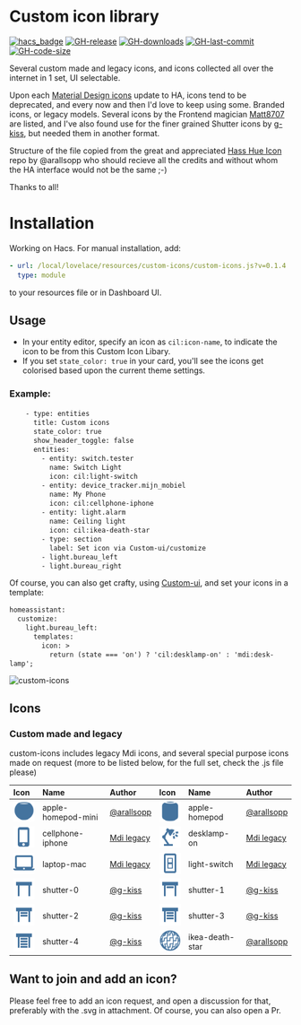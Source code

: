 # Custom icon library

[![hacs_badge](https://img.shields.io/badge/HACS-Custom-41BDF5.svg)](https://github.com/hacs/integration)
[![GH-release](https://img.shields.io/github/v/release/Mariusthvdb/custom-icons.svg?style=flat-square)](https://github.com/Mariusthvdb/custom-icons/releases)
[![GH-downloads](https://img.shields.io/github/downloads/Mariusthvdb/custom-icons/total?style=flat-square)](https://github.com/Mariusthvdb/custom-icons/releases)
[![GH-last-commit](https://img.shields.io/github/last-commit/Mariusthvdb/custom-icons.svg?style=flat-square)](https://github.com/Mariusthvdb/custom-icons/commits/master)
[![GH-code-size](https://img.shields.io/github/languages/code-size/Mariusthvdb/custom-icons.svg?color=red&style=flat-square)](https://github.com/Mariusthvdb/custom-icons)

Several custom made and legacy icons, and icons collected all over the internet in 1 set, UI selectable.

Upon each [Material Design icons](http://materialdesignicons.com) update to HA, icons tend to be deprecated, and every now and then I'd love to keep using some. Branded icons, or legacy models. 
Several icons by the Frontend magician [Matt8707](https://github.com/matt8707/hass-config) are listed, and I've also found use for the finer grained Shutter icons by [g-kiss](https://github.com/g-kiss/Home-Assistant-custom-shutter-icons), but needed them in another format.

Structure of the file copied from the great and appreciated [Hass Hue Icon](https://github.com/arallsopp/hass-hue-icons) repo by @arallsopp who should recieve all the credits and without whom the HA interface would not be the same ;-)

Thanks to all!

# Installation
Working on Hacs. For manual installation, add:

```yaml
- url: /local/lovelace/resources/custom-icons/custom-icons.js?v=0.1.4
  type: module
```

to your resources file or in Dashboard UI.

## Usage
- In your entity editor, specify an icon as `cil:icon-name`, to indicate the icon to be from this Custom Icon Libary.
- If you set `state_color: true` in your card, you'll see the icons get colorised based upon the current theme settings.

### Example:

```
    - type: entities
      title: Custom icons
      state_color: true
      show_header_toggle: false
      entities:
        - entity: switch.tester
          name: Switch Light
          icon: cil:light-switch
        - entity: device_tracker.mijn_mobiel
          name: My Phone
          icon: cil:cellphone-iphone
        - entity: light.alarm
          name: Ceiling light
          icon: cil:ikea-death-star
        - type: section
          label: Set icon via Custom-ui/customize
        - light.bureau_left
        - light.bureau_right
```

Of course, you can also get crafty, using [Custom-ui](https://github.com/Mariusthvdb/custom-ui), and set your icons in a template:

```
homeassistant:
  customize:
    light.bureau_left:
      templates:
        icon: >
          return (state === 'on') ? 'cil:desklamp-on' : 'mdi:desk-lamp';
```

<img width="492" alt="custom-icons" src="https://user-images.githubusercontent.com/33354141/168223920-f2685d34-5463-4868-ba1c-65628f5049e6.png">

## Icons

### Custom made and legacy

custom-icons includes legacy Mdi icons, and several special purpose icons made on request
(more to be listed below, for the full set, check the .js file please)

[//]: # (Start Custom Icons)

| Icon | Name | Author | Icon | Name | Author |
| :--- | :--- | :--- | :--- | :--- | :--- |
| ![cil:apple-homepod-mini](https://raw.githubusercontent.com/mariusthvdb/custom-icons/main/docs/svgs/apple-homepod-mini.svg)| apple-homepod-mini | [@arallsopp](https://github.com/arallsopp) | ![cil:apple-homepod](https://raw.githubusercontent.com/mariusthvdb/custom-icons/main/docs/svgs/apple-homepod.svg)| apple-homepod | [@arallsopp](https://github.com/arallsopp) | 
| ![cil:cellphone-iphone](https://raw.githubusercontent.com/mariusthvdb/custom-icons/main/docs/svgs/cellphone-iphone.svg)| cellphone-iphone | [Mdi legacy](https://dev.materialdesignicons.com/changelog) | ![cil:desklamp-on](https://raw.githubusercontent.com/mariusthvdb/custom-icons/main/docs/svgs/desklamp-on.svg)| desklamp-on | [Mdi legacy](https://dev.materialdesignicons.com/changelog) | 
| ![cil:laptop-mac](https://raw.githubusercontent.com/mariusthvdb/custom-icons/main/docs/svgs/laptop-mac.svg)| laptop-mac | [Mdi legacy](https://dev.materialdesignicons.com/changelog) | ![cil:light-switch](https://raw.githubusercontent.com/mariusthvdb/custom-icons/main/docs/svgs/light-switch.svg)| light-switch | [Mdi legacy](https://dev.materialdesignicons.com/changelog) |
| ![cil:shutter-0](https://raw.githubusercontent.com/mariusthvdb/custom-icons/main/docs/svgs/shutter-0.svg)| shutter-0 | [@g-kiss](https://github.com/g-kiss) | ![cil:shutter-1](https://raw.githubusercontent.com/mariusthvdb/custom-icons/main/docs/svgs/shutter-1.svg)| shutter-1 | [@g-kiss](https://github.com/g-kiss) |
| ![cil:shutter-2](https://raw.githubusercontent.com/mariusthvdb/custom-icons/main/docs/svgs/shutter-2.svg)| shutter-2 | [@g-kiss](https://github.com/g-kiss) | ![cil:shutter-3](https://raw.githubusercontent.com/mariusthvdb/custom-icons/main/docs/svgs/shutter-3.svg)| shutter-3 | [@g-kiss](https://github.com/g-kiss) |
| ![custom:shutter-4](https://raw.githubusercontent.com/mariusthvdb/custom-icons/main/docs/svgs/shutter-4.svg)| shutter-4 | [@g-kiss](https://github.com/g-kiss) | ![cil:ikea-death-star](https://raw.githubusercontent.com/mariusthvdb/custom-icons/main/docs/svgs/ikea-death-star.svg)| ikea-death-star | [@arallsopp](https://github.com/arallsopp) |

[//]: # (End Custom Icons)

## Want to join and add an icon?

Please feel free to add an icon request, and open a discussion for that, preferably with the .svg in attachment. Of course, you can also open a Pr.
